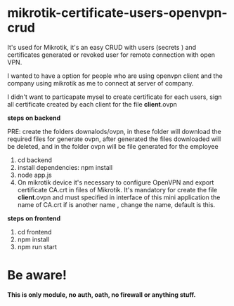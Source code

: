 # mikrotik-certificate-users-openvpn-crud

It's used for Mikrotik, it's an easy CRUD with users (secrets ) and certificates generated or revoked user for remote connection with open VPN.

I wanted to have a option for people who are using openvpn client and the company using
mikrotik as me to connect at server of company.

I didn't want to particapate mysel to create certificate for each users, sign all certificate created by each client for the file **client**.ovpn

**steps on backend**

PRE: create the folders downalods/ovpn, in these folder will download the required files for generate ovpn, after generated the files downloaded will be deleted, and in the folder ovpn will be file generated for the employee

1. cd backend
2. install dependencies: npm install
3. node app.js
4. On mikrotik device it's necessary to configure OpenVPN and export certificate CA.crt in files of Mikrotik. It's mandatory for create the file **client**.ovpn and must specified in interface of this mini application the name of CA.crt if is another name , change the name, default is this.

**steps on frontend**

1. cd frontend
2. npm install
3. npm run start

# Be aware!

**This is only module, no auth, oath, no firewall or anything stuff.**
